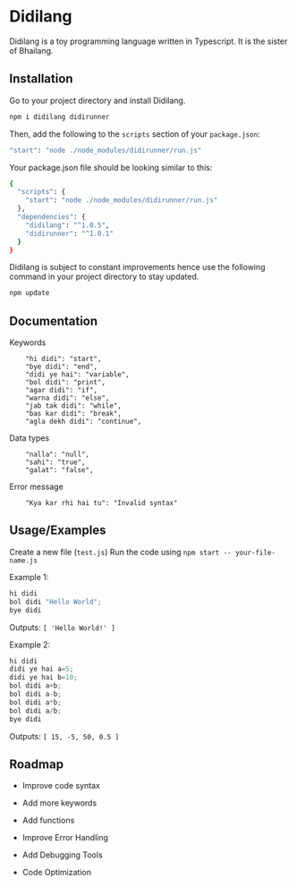 
# Didilang

Didilang is a toy programming language written in Typescript. It is the sister of Bhailang.


## Installation

Go to your project directory and install Didilang.

```bash
npm i didilang didirunner
```
Then, add the following to the ```scripts``` section of your ```package.json```:

```bash
"start": "node ./node_modules/didirunner/run.js"
```

Your package.json file should be looking similar to this:
```bash
{
  "scripts": {
    "start": "node ./node_modules/didirunner/run.js"
  },
  "dependencies": {
    "didilang": "^1.0.5",
    "didirunner": "^1.0.1"
  }
}
```

Didilang is subject to constant improvements hence use the following command in your project directory to stay updated.
```bash
npm update
```
## Documentation


Keywords
```
    "hi didi": "start",
    "bye didi": "end",
    "didi ye hai": "variable",
    "bol didi": "print",
    "agar didi": "if",
    "warna didi": "else",
    "jab tak didi": "while",
    "bas kar didi": "break",
    "agla dekh didi": "continue",

```
Data types
```
    "nalla": "null",
    "sahi": "true",
    "galat": "false",
```

Error message
```
    "Kya kar rhi hai tu": "Invalid syntax"
```

## Usage/Examples
Create a new file (```test.js```)
Run the code using ```npm start -- your-file-name.js```

Example 1:
```javascript
hi didi
bol didi "Hello World";
bye didi
```
Outputs:  ```[ 'Hello World!' ]```

Example 2:
```javascript
hi didi
didi ye hai a=5;
didi ye hai b=10;
bol didi a+b;
bol didi a-b;
bol didi a*b;
bol didi a/b;
bye didi
```
Outputs:  ```[ 15, -5, 50, 0.5 ]```



## Roadmap
- Improve code syntax

- Add more keywords

- Add functions

- Improve Error Handling

- Add Debugging Tools

- Code Optimization


